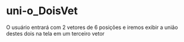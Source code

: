 # uni-o_DoisVet
O usuário entrará com 2 vetores de 6 posições e iremos exibir a união destes dois na tela em um terceiro vetor
